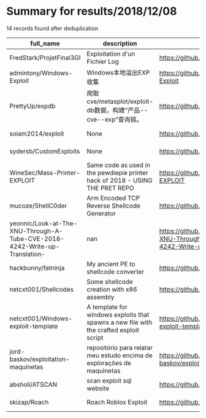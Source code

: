 
# Summary for results/2018/12/08
    
14 records found after deduplication

| full_name | description | html_url | matched_list | matched_count | pushed_at | size | stargazers_count | language | forks_count |
|----------------------------------------------------------------------------|----------------------------------------------------------------------------------------|-----------------------------------------------------------------------------------------------|----------------|-----------------|---------------------------|--------|--------------------|------------|---------------|
| FredStark/ProjetFinal3GI | Exploitation d'un Fichier Log | https://github.com/FredStark/ProjetFinal3GI | ['exploit'] | 1 | 2018-12-08 03:23:18+00:00 | 1383 | 0 | CSS | 1 |
| admintony/Windows-Exploit | Windows本地溢出EXP收集 | https://github.com/admintony/Windows-Exploit | ['exploit'] | 1 | 2018-12-08 08:50:09+00:00 | 1787 | 34 | C++ | 26 |
| PrettyUp/expdb | 爬取cve/metasplot/exploit-db数据，构建“产品--cve--exp”查询链。 | https://github.com/PrettyUp/expdb | ['exploit'] | 1 | 2018-12-08 09:58:42+00:00 | 210111 | 13 | Python | 8 |
| soiam2014/exploit | None | https://github.com/soiam2014/exploit | ['exploit'] | 1 | 2018-12-08 03:41:52+00:00 | 13200 | 0 | | 0 |
| sydersb/CustomExploits | None | https://github.com/sydersb/CustomExploits | ['exploit'] | 1 | 2018-12-08 20:31:48+00:00 | 182 | 0 | HTML | 0 |
| WineSec/Mass-Printer-EXPLOIT | Same code as used in the pewdiepie printer hack of 2018 - USING THE PRET REPO | https://github.com/WineSec/Mass-Printer-EXPLOIT | ['exploit'] | 1 | 2018-12-08 10:49:53+00:00 | 1519 | 4 | Python | 1 |
| mucoze/5hellC0der | Arm Encoded TCP Reverse Shellcode Generator | https://github.com/mucoze/5hellC0der | ['shellcode'] | 1 | 2018-12-08 14:34:17+00:00 | 22 | 7 | Python | 1 |
| yeonnic/Look-at-The-XNU-Through-A-Tube-CVE-2018-4242-Write-up-Translation- | nan | https://github.com/yeonnic/Look-at-The-XNU-Through-A-Tube-CVE-2018-4242-Write-up-Translation- | ['cve-2'] | 1 | 2018-12-08 02:15:17+00:00 | 6 | 1 | nan | 0 |
| hackbunny/fatninja | My ancient PE to shellcode converter | https://github.com/hackbunny/fatninja | ['shellcode'] | 1 | 2018-12-08 01:11:56+00:00 | 9 | 1 | C++ | 0 |
| netcxt001/Shellcodes | Some shellcode creation with x86 assembly | https://github.com/netcxt001/Shellcodes | ['shellcode'] | 1 | 2018-12-08 15:27:48+00:00 | 1 | 0 | Assembly | 0 |
| netcxt001/Windows-exploit-template | A template for windows exploits that spawns a new file with the crafted exploit script | https://github.com/netcxt001/Windows-exploit-template | ['exploit'] | 1 | 2018-12-08 15:37:39+00:00 | 3 | 0 | C++ | 0 |
| jord-baskov/exploitation-maquinetas | repositório para relatar meu estudo encima de explorações de maquinetas | https://github.com/jord-baskov/exploitation-maquinetas | ['exploit'] | 1 | 2018-12-08 21:22:35+00:00 | 0 | 0 | | 0 |
| absholi/ATSCAN | scan exploit sql website | https://github.com/absholi/ATSCAN | ['exploit'] | 1 | 2018-12-08 23:24:24+00:00 | 0 | 0 | | 0 |
| skizap/Roach | Roach Roblox Exploit | https://github.com/skizap/Roach | ['exploit'] | 1 | 2018-12-08 20:46:56+00:00 | 14095 | 0 | C | 0 |
